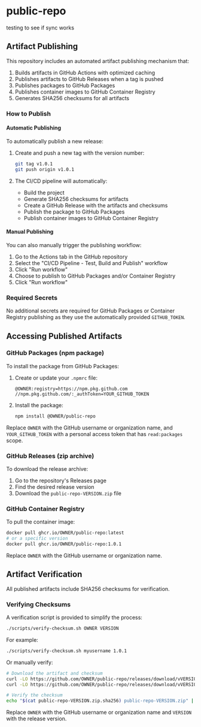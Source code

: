 # public-repo
testing to see if sync works 

## Artifact Publishing

This repository includes an automated artifact publishing mechanism that:

1. Builds artifacts in GitHub Actions with optimized caching
2. Publishes artifacts to GitHub Releases when a tag is pushed
3. Publishes packages to GitHub Packages
4. Publishes container images to GitHub Container Registry
5. Generates SHA256 checksums for all artifacts

### How to Publish

#### Automatic Publishing

To automatically publish a new release:

1. Create and push a new tag with the version number:
   ```bash
   git tag v1.0.1
   git push origin v1.0.1
   ```

2. The CI/CD pipeline will automatically:
   - Build the project
   - Generate SHA256 checksums for artifacts
   - Create a GitHub Release with the artifacts and checksums
   - Publish the package to GitHub Packages
   - Publish container images to GitHub Container Registry

#### Manual Publishing

You can also manually trigger the publishing workflow:

1. Go to the Actions tab in the GitHub repository
2. Select the "CI/CD Pipeline - Test, Build and Publish" workflow
3. Click "Run workflow"
4. Choose to publish to GitHub Packages and/or Container Registry
5. Click "Run workflow"

### Required Secrets

No additional secrets are required for GitHub Packages or Container Registry publishing as they use the automatically provided `GITHUB_TOKEN`.

## Accessing Published Artifacts

### GitHub Packages (npm package)

To install the package from GitHub Packages:

1. Create or update your `.npmrc` file:
   ```
   @OWNER:registry=https://npm.pkg.github.com
   //npm.pkg.github.com/:_authToken=YOUR_GITHUB_TOKEN
   ```

2. Install the package:
   ```bash
   npm install @OWNER/public-repo
   ```

Replace `OWNER` with the GitHub username or organization name, and `YOUR_GITHUB_TOKEN` with a personal access token that has `read:packages` scope.

### GitHub Releases (zip archive)

To download the release archive:

1. Go to the repository's Releases page
2. Find the desired release version
3. Download the `public-repo-VERSION.zip` file

### GitHub Container Registry

To pull the container image:

```bash
docker pull ghcr.io/OWNER/public-repo:latest
# or a specific version
docker pull ghcr.io/OWNER/public-repo:1.0.1
```

Replace `OWNER` with the GitHub username or organization name.

## Artifact Verification

All published artifacts include SHA256 checksums for verification.

### Verifying Checksums

A verification script is provided to simplify the process:

```bash
./scripts/verify-checksum.sh OWNER VERSION
```

For example:
```bash
./scripts/verify-checksum.sh myusername 1.0.1
```

Or manually verify:

```bash
# Download the artifact and checksum
curl -LO https://github.com/OWNER/public-repo/releases/download/vVERSION/public-repo-VERSION.zip
curl -LO https://github.com/OWNER/public-repo/releases/download/vVERSION/public-repo-VERSION.zip.sha256

# Verify the checksum
echo "$(cat public-repo-VERSION.zip.sha256) public-repo-VERSION.zip" | sha256sum --check
```

Replace `OWNER` with the GitHub username or organization name and `VERSION` with the release version.


